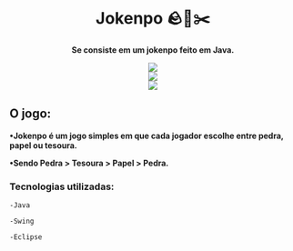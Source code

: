 
<h1 align="center">Jokenpo 
🪨📄✂️</h1>

**<p align="center">Se consiste em um jokenpo feito em Java.</p>**

<div align="center">
<img src="https://user-images.githubusercontent.com/85461392/235330539-bd760b10-a805-4c2a-b9de-b0eabe2ff000.png" />
</div>

<div align="center">
<img src="https://user-images.githubusercontent.com/85461392/235330567-a65bef4e-a573-4a79-abd0-45bb2ebb24e4.png" />
</div>

<div align="center">
<img src="https://user-images.githubusercontent.com/85461392/235330587-cf83d731-6a85-4c84-a15d-fecfc5711b3b.png" />
</div>

<h2>O jogo:</h2>

**•Jokenpo é um jogo simples em que cada jogador escolhe entre pedra, papel ou tesoura.**

**•Sendo Pedra > Tesoura > Papel > Pedra.**

<h3>Tecnologias utilizadas:</h3>

`-Java`

`-Swing`

`-Eclipse`
